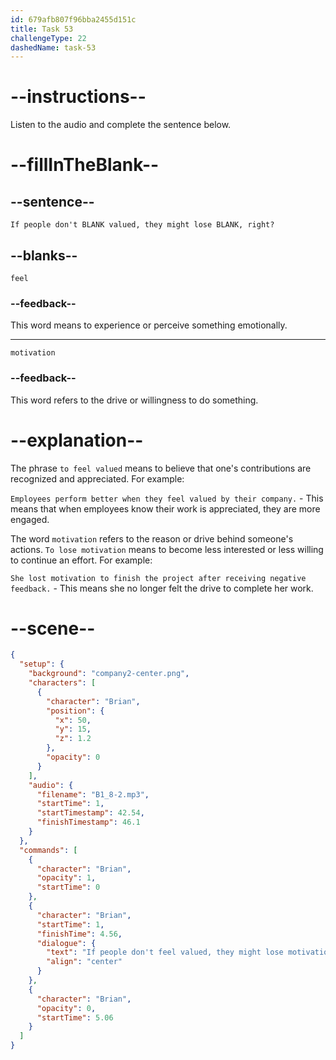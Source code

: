 ```yaml
---
id: 679afb807f96bba2455d151c
title: Task 53
challengeType: 22
dashedName: task-53
---
```


<!-- (Audio) Brian: If people don't feel valued, they might lose motivation, right? -->

# --instructions--

Listen to the audio and complete the sentence below.

# --fillInTheBlank--

## --sentence--

`If people don't BLANK valued, they might lose BLANK, right?`

## --blanks--

`feel`

### --feedback--

This word means to experience or perceive something emotionally.

---

`motivation`

### --feedback--

This word refers to the drive or willingness to do something.

# --explanation--

The phrase `to feel valued` means to believe that one's contributions are recognized and appreciated. For example:

`Employees perform better when they feel valued by their company.` - This means that when employees know their work is appreciated, they are more engaged.

The word `motivation` refers to the reason or drive behind someone's actions. `To lose motivation` means to become less interested or less willing to continue an effort. For example:

`She lost motivation to finish the project after receiving negative feedback.` - This means she no longer felt the drive to complete her work.

# --scene--

```json
{
  "setup": {
    "background": "company2-center.png",
    "characters": [
      {
        "character": "Brian",
        "position": {
          "x": 50,
          "y": 15,
          "z": 1.2
        },
        "opacity": 0
      }
    ],
    "audio": {
      "filename": "B1_8-2.mp3",
      "startTime": 1,
      "startTimestamp": 42.54,
      "finishTimestamp": 46.1
    }
  },
  "commands": [
    {
      "character": "Brian",
      "opacity": 1,
      "startTime": 0
    },
    {
      "character": "Brian",
      "startTime": 1,
      "finishTime": 4.56,
      "dialogue": {
        "text": "If people don't feel valued, they might lose motivation, right?",
        "align": "center"
      }
    },
    {
      "character": "Brian",
      "opacity": 0,
      "startTime": 5.06
    }
  ]
}
```
